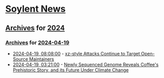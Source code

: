 # [Soylent News](../../../README.md)

## [Archives](../../index.md) for [2024](../index.md)

### [Archives](../../index.md) for [2024-04-19](index.md)

* [2024-04-19, 08:08:00](https://soylentnews.org/article.pl?sid=24/04/17/2054203&from=rss) - [xz-style Attacks Continue to Target Open-Source Maintainers](https://soylentnews.org/article.pl?sid=24/04/17/2054203&from=rss)
* [2024-04-19, 03:21:00](https://soylentnews.org/article.pl?sid=24/04/17/2044236&from=rss) - [Newly Sequenced Genome Reveals Coffee's Prehistoric Story, and its Future Under Climate Change](https://soylentnews.org/article.pl?sid=24/04/17/2044236&from=rss)
